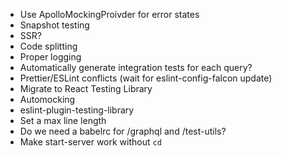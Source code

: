 - Use ApolloMockingProivder for error states
- Snapshot testing
- SSR?
- Code splitting
- Proper logging
- Automatically generate integration tests for each query?
- Prettier/ESLint conflicts (wait for eslint-config-falcon update)
- Migrate to React Testing Library
- Automocking
- eslint-plugin-testing-library
- Set a max line length
- Do we need a babelrc for /graphql and /test-utils?
- Make start-server work without `cd`
